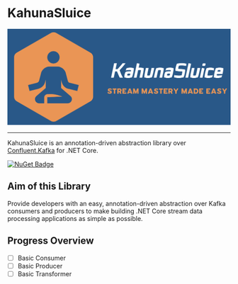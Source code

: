 # KahunaSluice

![logo](media/logo-trimmed.png)

---

KahunaSluice is an annotation-driven abstraction library over [Confluent.Kafka](https://github.com/confluentinc/confluent-kafka-dotnet) for .NET Core.

[![NuGet Badge](https://buildstats.info/nuget/KahunaSluice.Core)](https://www.nuget.org/packages/KahunaSluice.Core/)

## Aim of this Library

Provide developers with an easy, annotation-driven abstraction over Kafka consumers and producers to make building .NET Core stream data processing applications as simple as possible.

## Progress Overview

- [ ] Basic Consumer
- [ ] Basic Producer
- [ ] Basic Transformer
